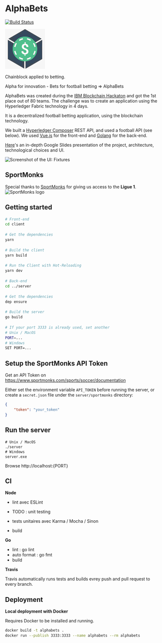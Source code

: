 # AlphaBets
[![Build Status](https://travis-ci.org/tsauvajon/alphabets.svg?branch=dev)](https://travis-ci.org/tsauvajon/alphabets)

![logo](https://github.com/tsauvajon/alphabets/blob/dev/logo-mini.png?raw=true)

Chainblock applied to betting.

Alpha for innovation - Bets for football betting => AlphaBets

AlphaBets was created during the [IBM Blockchain Hackaton](https://www.openmainframeproject.org/blog/2018/01/23/blockchain-hackathon-unleashing-creativity-linuxone-scale) and got the 1st place out of 80 teams.
The challenge was to create an application using the Hyperledger Fabric technology in 4 days.

It is a decentralized football betting application, using the blockchain technology.

We built a [Hyperledger Composer](https://github.com/hyperledger/composer) REST API, and used a football API (see below).
We used [Vue.js](https://github.com/vuejs/vue) for the front-end and [Golang](https://github.com/golang/go) for the back-end.

[Here](https://docs.google.com/presentation/d/e/2PACX-1vQ0tF8cIwfmjP1pICG4sKH8bDuxNF0NEXaei5wdC0zo7vcgcj8yG_dVImsQ1mCMBn_obYaRCbtdE7di/pub?start=true&loop=false&delayms=60000)'s an in-depth Google Slides presentation of the project, architecture, technological choices and UI.

![Screenshot of the UI: Fixtures](https://i.imgur.com/oUQrhQM.png)

## SportMonks

Special thanks to [SportMonks](https://sportmonks.com) for giving us access to the **Ligue 1**.
![SportMonks logo](https://www.sportmonks.com/images/logos/logo_black_top.png)

## Getting started

``` bash
# Front-end
cd client

# Get the dependencies
yarn

# Build the client
yarn build

# Run the Client with Hot-Reloading
yarn dev

# Back-end
cd ../server

# Get the dependencies
dep ensure

# Build the server
go build

# If your port 3333 is already used, set another
# Unix / MacOS
PORT=...
# Windows
SET PORT=...
```

## Setup the SportMonks API Token
Get an API Token on https://www.sportmonks.com/sports/soccer/documentation

Either set the environment variable `API_TOKEN` before running the server,
or create a `secret.json` file under the `server/sportmonks` directory:

``` json
{
    "token": "your_token"
}
```

## Run the server
```
# Unix / MacOS
./server
# Windows
server.exe
```

Browse http://localhost:{PORT}

## CI

**Node**
- lint avec ESLint

- TODO : unit testing
- tests unitaires avec Karma / Mocha / Sinon
- build

**Go**
- lint : go lint
- auto format : go fmt
- build

**Travis**

Travis automatically runs tests and builds evrey push and pull request to every branch.

## Deployment

**Local deployment with Docker**

Requires Docker to be installed and running.

``` bash
docker build -t alphabets .
docker run --publish 3333:3333 --name alphabets --rm alphabets
```
